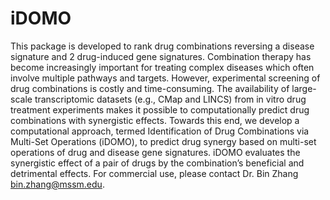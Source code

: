# iDOMO
 This package is developed to rank drug combinations reversing a disease signature and 2 drug-induced gene signatures. Combination therapy has become increasingly important for treating complex diseases which often involve multiple pathways and targets. However, experimental screening of drug combinations is costly and time-consuming. The availability of large-scale transcriptomic datasets (e.g., CMap and LINCS) from in vitro drug treatment experiments makes it possible to computationally predict drug combinations with synergistic effects. Towards this end, we develop a computational approach, termed Identification of Drug Combinations via Multi-Set Operations (iDOMO), to predict drug synergy based on multi-set operations of drug and disease gene signatures. iDOMO evaluates the synergistic effect of a pair of drugs by the combination’s beneficial and detrimental effects. 
 For commercial use, please contact Dr. Bin Zhang <bin.zhang@mssm.edu>.

